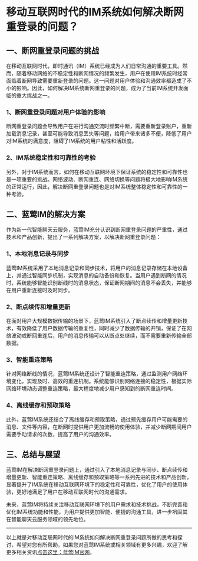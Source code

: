 # 移动互联网时代的IM系统如何解决断网重登录的问题？

## 一、断网重登录问题的挑战
在移动互联网时代，即时通讯（IM）系统已经成为人们日常沟通的重要工具。然而，随着移动网络的不稳定性和断网情况的频繁发生，用户在使用IM系统时经常面临着断网导致需要重新登录的问题。这一问题对用户体验和沟通效率都造成了不小的影响。因此，如何解决IM系统断网重登录的问题，成为了当前IM系统开发面临的重大挑战之一。

### 1、断网重登录问题对用户体验的影响
断网重登录问题会导致用户在进行沟通交流时频繁中断，需要重新登录账户，重新加载消息记录，甚至可能导致消息丢失等问题，给用户带来诸多不便，降低了用户对IM系统的满意度，阻碍了IM系统的用户粘性和活跃度。

### 2、IM系统稳定性和可靠性的考验
另外，对于IM系统而言，如何在移动互联网环境下保证系统的稳定性和可靠性也是一项重要的挑战。网络波动、断网重连、网络切换等问题将极大地影响IM系统的正常运行，因此，解决断网重登录问题也是对IM系统整体稳定性和可靠性的一种考验。

## 二、蓝莺IM的解决方案
作为新一代智能聊天云服务，蓝莺IM充分认识到断网重登录问题的严重性，通过技术和产品创新，提出了一系列解决方案，以解决断网重登录问题：

### 1、本地消息记录与同步
蓝莺IM系统采用了本地消息记录和同步技术，将用户的消息记录存储在本地设备上，并通过智能同步机制，实现消息的自动备份和恢复。当用户遇到断网的情况时，系统能够智能识别断线时的消息状态，保证断网期间的消息不会丢失，并能够在用户重新连接时及时同步。

### 2、断点续传和增量更新
在面对用户大规模数据传输的场景下，蓝莺IM系统引入了断点续传和增量更新技术，有效降低了用户数据传输的重复性，同时减少了数据传输的开销，保证了在网络波动或断网重连后，用户的消息传输可以从断点处继续，而不需要重新传输全部数据。

### 3、智能重连策略
针对网络断线的情况，蓝莺IM系统还设计了智能重连策略，通过监测用户网络环境变化，实现及时、高效的重连机制。系统能够识别网络连接的稳定性，根据实际网络环境动态调整重连策略，最大程度地减少用户感知到的断网重连时间。

### 4、离线缓存和预取策略
此外，蓝莺IM系统还结合了离线缓存和预取策略，通过预先缓存用户可能需要的消息、文件等内容，在断网时提供用户更加流畅的使用体验，并减少断网期间用户需要手动请求的次数，提高了用户的沟通效率。

## 三、总结与展望
蓝莺IM在解决断网重登录问题上，通过引入了本地消息记录与同步、断点续传和增量更新、智能重连策略、离线缓存和预取策略等一系列先进的技术和产品创新，显著提升了IM系统在移动互联网环境下的稳定性和可靠性，优化了用户的使用体验，更好地满足了用户在移动互联网时代的沟通需求。

未来，蓝莺IM将持续关注移动互联网环境下的用户需求和技术挑战，不断完善和优化IM系统功能和性能，为用户提供更加智能、便捷的沟通工具，进一步巩固其在智能聊天云服务领域的领先地位。

---

以上就是对移动互联网时代的IM系统如何解决断网重登录问题所做的思考和探讨，希望对您有所帮助。如果您对蓝莺IM系统或相关领域有更多兴趣，欢迎了解更多相关资讯[点击这里：蓝莺IM官网](https://www.lanyingim.com)。